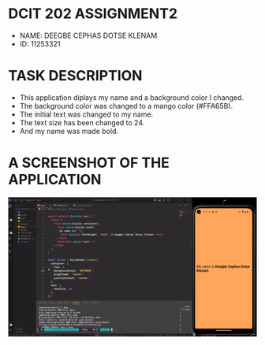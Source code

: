 # DCIT 202 ASSIGNMENT2

- NAME: DEEGBE CEPHAS DOTSE KLENAM
- ID: 11253321

#

# TASK DESCRIPTION

- This application diplays my name and a background color I changed.
- The background color was changed to a mango color (#FFA65B).
- The initial text was changed to my name.
- The text size has been changed to 24.
- And my name was made bold.

#

# A SCREENSHOT OF THE APPLICATION

![screenshot of application](screenshot.png)
